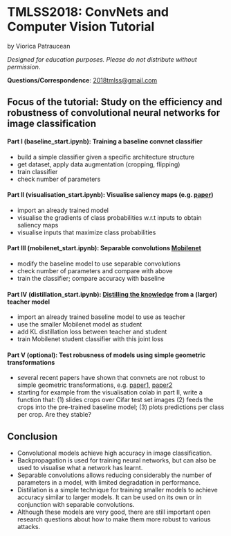 # TMLSS2018: ConvNets and Computer Vision Tutorial
by Viorica Patraucean

_Designed for education purposes. Please do not distribute without permission_.

**Questions/Correspondence**: 2018tmlss@gmail.com

## Focus of the tutorial: Study on the efficiency and robustness of convolutional neural networks for image classification

#### Part I (baseline_start.ipynb): Training a baseline convnet classifier
* build a simple classifier given a specific architecture structure
* get dataset, apply data augmentation (cropping, flipping)
* train classifier
* check number of parameters

#### Part II (visualisation_start.ipynb): Visualise saliency maps (e.g. [paper](https://arxiv.org/pdf/1312.6034v2.pdf))
* import an already trained model
* visualise the gradients of class probabilities w.r.t inputs to obtain saliency maps
* visualise inputs that maximize class probabilities

#### Part III (mobilenet_start.ipynb): Separable convolutions [Mobilenet](https://arxiv.org/pdf/1704.04861.pdf)
* modify the baseline model to use separable convolutions
* check number of parameters and compare with above
* train the classifier; compare accuracy with baseline

#### Part IV (distillation_start.ipynb): [Distilling the knowledge](https://arxiv.org/pdf/1503.02531.pdf) from a (larger) teacher model
* import an already trained baseline model to use as teacher
* use the smaller Mobilenet model as student
* add KL distillation loss between teacher and student
* train Mobilenet student classifier with this joint loss

#### Part V (optional): Test robusness of models using simple geometric transformations
* several recent papers have shown that convnets are not robust to simple geometric transformations, e.g. [paper1](https://arxiv.org/pdf/1805.12177.pdf), [paper2](https://arxiv.org/pdf/1711.09115.pdf)
* starting for example from the visualisation colab in part II, write a function that: (1) slides crops over Cifar test set images
(2) feeds the crops into the pre-trained baseline model; (3) plots predictions per class per crop. Are they stable?

## Conclusion
* Convolutional models achieve high accuracy in image classification.
* Backpropagation is used for training neural networks, but can also be used to visualise what a network has learnt.
* Separable convolutions allows reducing considerably the number of parameters in a model, with limited degradation in performance.
* Distillation is a simple technique for training smaller models to achieve accuracy similar to larger models. It can be used on its own or in conjunction with separable convolutions.
* Although these models are very good, there are still important open research questions about how to make them more robust to various attacks.
